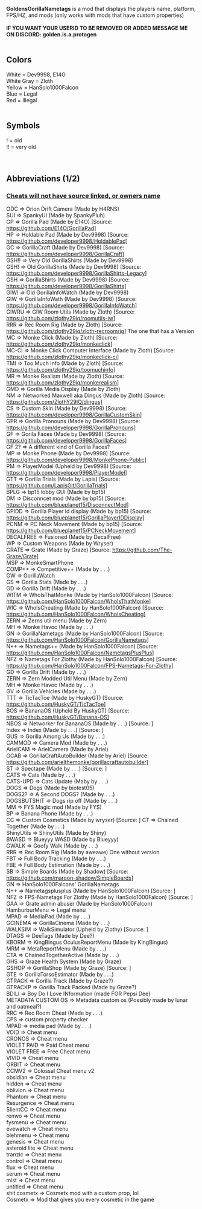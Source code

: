 **GoldensGorillaNametags** is a mod that displays the players name, platform, FPS/HZ, and mods (only works with mods that have custom properties)<br>
<br>
**IF YOU WANT YOUR USERID TO BE REMOVED OR ADDED MESSAGE ME ON DISCORD: golden.is.a.protogen**
<br>
<br>
## Colors<br>
White = Dev9998, E14O<br>
White Gray = Zloth<br>
Yellow = HanSolo1000Falcon<br>
Blue = Legal<br>
Red = Illegal<br>
<br>
## Symbols<br>
! = old<br>
!! = very old<br>
<br>
<br>
## Abbreviations (1/2)<br>
### <ins>**Cheats will not have source linked, or owners name**</ins><br>
ODC           => Orion Drift Camera (Made by H4RNS)<br>
SUI           => SpankyUI (Made by SpankyPluh)<br>
GP            => Gorilla Pad (Made by E14O) [Source: https://github.com/E14O/GorillaPad]<br>
HP            => Holdable Pad (Made by Dev9998) [Source: https://github.com/developer9998/HoldablePad]<br>
GC            => GorillaCraft (Made by Dev9998) [Source: https://github.com/developer9998/GorillaCraft]<br>
GSH!!         => Very Old GorillaShirts (Made by Dev9998)<br>
GSH!          => Old GorillaShirts (Made by Dev9998) [Source: https://github.com/developer9998/GorillaShirts-Legacy]<br>
GSH           => GorillaShirts (Made by Dev9998) [Source: https://github.com/developer9998/GorillaShirts]<br>
GIW!          => Old GorillaInfoWatch (Made by Dev9998)<br>
GIW           => GorillaInfoWath (Made by Dev9998) [Source: https://github.com/developer9998/GorillaInfoWatch]<br>
GIWRU         => GIW Room Utils (Made by Zloth) [Source: https://github.com/zlothy29iq/roomutils-iw]<br>
RRR           => Rec Room Rig (Made by Zloth) [Source: https://github.com/zlothy29iq/zloth-recroomrig] The one that has a Version<br>
MC            => Monke Click (Made by Zloth) [Source: https://github.com/zlothy29iq/monkeclick]<br>
MC-CI         => Monke Click Computer Interface (Made by Zloth) [Source: https://github.com/zlothy29iq/monkeclick-ci]<br>
TMI           => Too Much Info (Made by Zloth) [Source: https://github.com/zlothy29iq/toomuchinfo]<br>
MR            => Monke Realism (Made by Zloth) [Source: https://github.com/zlothy29iq/monkerealism]<br>
GMD           => Gorilla Media Display (Made by Zloth)<br>
NM            => Networked Maxwell aka Dingus (Made by Zloth) [Source: https://github.com/ZlothY29IQ/dingus]<br>
CS            => Custom Skin (Made by Dev9998) [Source: https://github.com/developer9998/GorillaCustomSkin]<br>
GPR           => Gorilla Pronouns (Made by Dev9998) [Source: https://github.com/developer9998/GorillaPronouns]<br>
GF            => Gorila Faces (Made by Dev9998) [Source: https://github.com/developer9998/GorillaFaces]<br>
GF 2?         => A different kind of Gorilla Faces?<br>
MP            => Monke Phone (Made by Dev9998) [Source: https://github.com/developer9998/MonkePhone-Public]<br>
PM            => PlayerModel (Upheld by Dev9998) [Source: https://github.com/developer9998/PlayerModel]<br>
GTT           => Gorilla Trials (Made by Lapis) [Source: https://github.com/LapisGit/GorillaTrials]<br>
BPLG          => bp15 lobby GUI (Made by bp15)<br>
DM            => Disconncet mod (Made by bp15) [Source: https://github.com/blueplanet15/DisconnectMod]<br>
GPIDD         => Gorilla Player id display (Made by bp15) [Source: https://github.com/blueplanet15/GorillaPlayerIDDisplay]<br>
PCNM          => PC Neck Movement (Made by bp15) [Source: https://github.com/blueplanet15/PCNeckMovement]<br>
DECALFREE     => Fusioned (Made by DecalFree)<br>
WP            => Custom Weapons (Made by Wryser)<br>
GRATE         => Grate (Made by Graze) [Source: https://github.com/The-Graze/Grate]<br>
MSP           => MonkeSmartPhone<br>
COMP++        => Competitive++ (Made by . . .)<br>
GW            => GorillaWatch<br>
GS            => Gorilla Stats (Made by . . .)<br>
GD            => Gorilla Drift (Made by . . .)<br>
WITM          => WhoIsThatMonke (Made by HanSolo1000Falcon) [Source: https://github.com/HanSolo1000Falcon/WhoIsThatMonke]<br>
WIC           => WhoIsCheating (Made by HanSolo1000Falcon) [Source: https://github.com/HanSolo1000Falcon/WhoIsCheating]<br>
ZERN          => Zerns util menu (Made by Zern)<br>
MH            => Monke Havoc (Made by . . .)<br>
GN            => GorillaNametags (Made by HanSolo1000Falcon) [Source: https://github.com/HanSolo1000Falcon/GorillaNametags]<br>
N++           => Nametags++ (Made by HanSolo1000Falcon) [Source: https://github.com/HanSolo1000Falcon/NametagsPlusPlus]<br>
NFZ           => Nametags For Zlothy (Made by HanSolo1000Falcon) [Source: https://github.com/HanSolo1000Falcon/FPS-Nametags-For-Zlothy]<br>
GD            => Gorilla Drift (Made by . . .)<br>
ZERN          => Zern Modded Util Menu (Made by Zern)<br>
MH            => Monke Havoc (Made by . . .)<br>
GV            => Gorilla Vehicles (Made by . . .)<br>
TTT           => TicTacToe (Made by HuskyGT) [Source: https://github.com/HuskyGT/TicTacToe]<br>
BOS           => BananaOS (Upheld By HuskyGT) [Source: https://github.com/HuskyGT/Banana-OS]<br>
NBOS          => Networker for BananaOS (Made by . . .) [Source: ]<br>
Index         => Index (Made by . . .) [Source: ]<br>
GUS           => Gorilla Among Us (Made by . . .)<br>
CAMMOD        => Camera Mod (Made by . . .)<br>
ArielCAM      => ArielCamera (Made by Ariel)<br>
GCAB          => GorillaCraftAutoBuilder (Made by Ariel) [Source: https://github.com/arielthemonke/gorillacraftautobuilder]<br>
ST            => Spectape (Made by . . .) [Source: ]<br>
CATS          => Cats (Made by . . .)<br>
CATS-UPD      => Cats Update (Maby by . . .)<br>
DOGS          => Dogs (Made by biotest05)<br>
DOGS2?        => A Second DOGS? (Made by . . .)<br>
DOGSBUTSHIT   => Dogs rip off (Made by . . .)<br>
MM            => FYS Magic mod (Made by FYS)<br>
BP            => Banana Phone (Made by . . .)<br>
CC            => Custom Cosmetics (Made by wryser) [Source: ]
CT            => Chained Together (Made by . . .)<br>
ShinyUtils    => ShinyUtils (Made by Shiny)<br>
BWASD         => Blueyyy WASD (Made by Blueyyy)<br>
GWALK         => Goofy Walk (Made by . . .)<br>
RRR           => Rec Room Rig (Made by aweawe) One without version<br>
FBT           => Full Body Tracking (Made by . . .)<br>
FBE           => Full Body Estimation (Made by . . .)<br>
SB            => Simple Boards (Made by Shadow) [Source: https://github.com/maroon-shadow/SimpleBoards]<br>
GN            => HanSolo1000Falcons' GorillaNametags<br>
N++           => Nametagsplusplus (Made by HanSolo1000Falcon) [Source: ]<br>
NFZ           => FPS-Nametags For Zlothy (Made by HanSolo1000Falcon) [Source: ]<br>
GAA           => Grate admin abuser (Made by HanSolo1000Falcon)<br>
HamburburMenu => Legal menu<br>
MPAD          => MediaPad (Made by . . .)<br>
GCINEMA       => GorillaCinema (Made by . . .)<br>
WALKSIM       => WalkSimulator (Upheld by Zlothy) [Source: ]<br>
DTAGS         => DeeTags (Made by Dee?)<br>
KBORM         => KingBingus OculusReportMenu (Made by KingBingus)<br>
MRM           => MetaReportMenu (Made by . . .)<br>
CTA           => ChainedTogetherActive (Made by . . .)<br>
GHS           => Graze Health System )Made by Graze)<br>
GSHOP         => GorillaShop (Made by Graze) [Source: ]<br>
GTE           => GorillaTorsoEstimator (Made by . . .)<br>
GTRACK        => Gorilla Track (Made by Graze?)<br>
GTRACKP       => Gorilla Track Packed (Made by Graze?)<br>
BDILI         => Boy Do I Love INformation (made FOR Pepsi Dee)<br>
METADATA CUSTOM OS => Metadata custom os (Possibly made by lunar and oatmeal?)<br>
RRC           => Rec Room Cheat (Made by . . .)<br>
CPS           => custom property checker<br>
MPAD          => media pad (Made by . . .)<br>
VOID          => Cheat menu<br>
CRONOS        => Cheat menu<br>
VIOLET PAID   => Paid Cheat menu<br>
VIOLET FREE   => Free Cheat menu<br>
VIVID         => Cheat menu<br>
ORBIT         => Cheat menu<br>
CCMV2         => Colossal Cheat menu v2<br>
obsidian      => Cheat menu<br>
hidden        => Cheat menu<br>
oblivion      => Cheat menu<br>
Phantom       => Cheat menu<br>
Resurgence    => Cheat menu<br>
SlientCC      => Cheat menu<br>
renwo         => Cheat menu<br>
fysmenu       => Cheat menu<br>
evewatch      => Cheat menu<br>
blehmenu      => Cheat menu<br>
genesis       => Cheat menu<br>
asteroid lite => Cheat menu<br>
tranzic       => Cheat menu<br>
control       => Cheat menu<br>
flux          => Cheat menu<br>
serum         => Cheat menu<br>
mist          => Cheat menu<br>
untitled      => Cheat menu<br>
shit cosmetx  => Cosmetx mod with a custom prop, lol<br>
Cosmetx       => Mod that gives you every cosmetic in the game<br>
